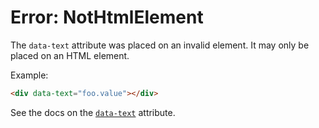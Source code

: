 # Error: NotHtmlElement

The `data-text` attribute was placed on an invalid element. It may only be placed on an HTML element.

Example:

```html
<div data-text="foo.value"></div>
```

See the docs on the [`data-text`](https://data-star.dev/reference/plugins_dom#text) attribute.